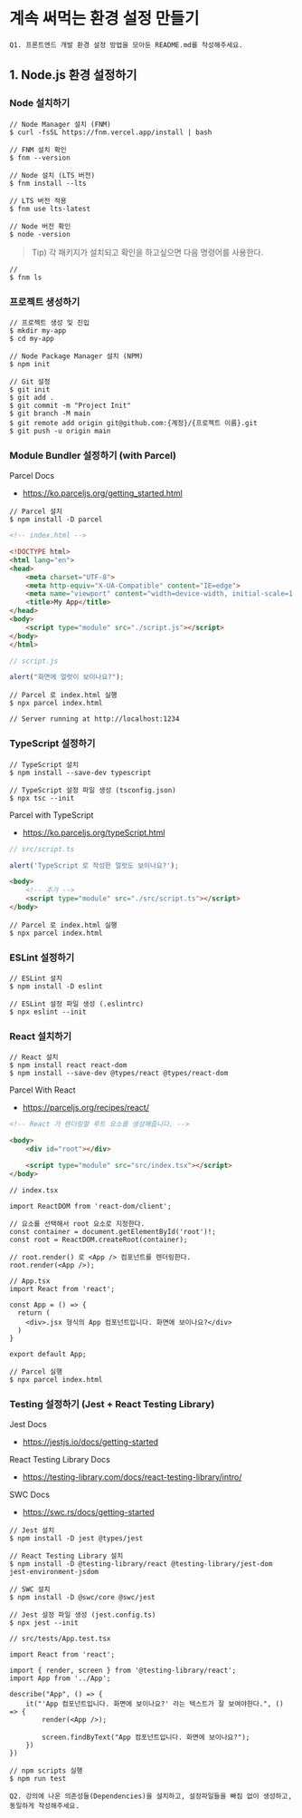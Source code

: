 # 계속 써먹는 환경 설정 만들기

```console
Q1. 프론트엔드 개발 환경 설정 방법을 모아둔 README.md를 작성해주세요.
```

## 1. Node.js 환경 설정하기

### Node 설치하기

```console
// Node Manager 설치 (FNM)
$ curl -fsSL https://fnm.vercel.app/install | bash

// FNM 설치 확인
$ fnm --version

// Node 설치 (LTS 버전)
$ fnm install --lts

// LTS 버전 적용
$ fnm use lts-latest

// Node 버전 확인
$ node -version
```

> Tip) 각 패키지가 설치되고 확인을 하고싶으면 다음 명령어를 사용한다.

```console
// 
$ fnm ls
```

### 프로젝트 생성하기

```console
// 프로젝트 생성 및 진입
$ mkdir my-app
$ cd my-app

// Node Package Manager 설치 (NPM)
$ npm init

// Git 설정
$ git init
$ git add .
$ git commit -m "Project Init"
$ git branch -M main
$ git remote add origin git@github.com:{계정}/{프로젝트 이름}.git
$ git push -u origin main
```

### Module Bundler 설정하기 (with Parcel)

Parcel Docs

* <https://ko.parceljs.org/getting_started.html>

```console
// Parcel 설치
$ npm install -D parcel
```

```html
<!-- index.html -->

<!DOCTYPE html>
<html lang="en">
<head>
    <meta charset="UTF-8">
    <meta http-equiv="X-UA-Compatible" content="IE=edge">
    <meta name="viewport" content="width=device-width, initial-scale=1.0">
    <title>My App</title>
</head>
<body>
    <script type="module" src="./script.js"></script>
</body>
</html>
```

```js
// script.js

alert("화면에 얼럿이 보이나요?");
```

```console
// Parcel 로 index.html 실행
$ npx parcel index.html

// Server running at http://localhost:1234
```

### TypeScript 설정하기

```console
// TypeScript 설치
$ npm install --save-dev typescript

// TypeScript 설정 파일 생성 (tsconfig.json)
$ npx tsc --init
```

Parcel with TypeScript

* <https://ko.parceljs.org/typeScript.html>

```ts
// src/script.ts

alert('TypeScript 로 작성한 얼럿도 보이나요?');
```

```html
<body> 
    <!-- 추가 -->
    <script type="module" src="./src/script.ts"></script> 
</body>
```

```console
// Parcel 로 index.html 실행
$ npx parcel index.html
```

### ESLint 설정하기

```console
// ESLint 설치
$ npm install -D eslint

// ESLint 설정 파일 생성 (.eslintrc)
$ npx eslint --init
```

### React 설치하기

```console
// React 설치
$ npm install react react-dom
$ npm install --save-dev @types/react @types/react-dom
```

Parcel With React

* <https://parceljs.org/recipes/react/>

```html
<!-- React 가 렌더링할 루트 요소를 생성해줍니다. -->

<body>
    <div id="root"></div>

    <script type="module" src="src/index.tsx"></script>
</body>
```

```tsx
// index.tsx

import ReactDOM from 'react-dom/client';

// 요소를 선택해서 root 요소로 지정한다.
const container = document.getElementById('root')!;
const root = ReactDOM.createRoot(container);

// root.render() 로 <App /> 컴포넌트를 렌더링한다.
root.render(<App />);
```

```tsx
// App.tsx
import React from 'react';

const App = () => {
  return (
    <div>.jsx 형식의 App 컴포넌트입니다. 화면에 보이나요?</div>
  )
}

export default App;
```

```console
// Parcel 실행
$ npx parcel index.html
```

### Testing 설정하기 (Jest + React Testing Library)

Jest Docs

* <https://jestjs.io/docs/getting-started>

React Testing Library Docs

* <https://testing-library.com/docs/react-testing-library/intro/>

SWC Docs

* <https://swc.rs/docs/getting-started>

```console
// Jest 설치
$ npm install -D jest @types/jest

// React Testing Library 설치
$ npm install -D @testing-library/react @testing-library/jest-dom jest-environment-jsdom

// SWC 설치
$ npm install -D @swc/core @swc/jest
```

```conosole
// Jest 설정 파일 생성 (jest.config.ts)
$ npx jest --init
```

```tsx
// src/tests/App.test.tsx

import React from 'react';

import { render, screen } from '@testing-library/react';
import App from '../App';

describe("App", () => {
    it("'App 컴포넌트입니다. 화면에 보이나요?' 라는 텍스트가 잘 보여야한다.", () => {
        render(<App />);

        screen.findByText("App 컴포넌트입니다. 화면에 보이나요?");
    })
})
```

```console
// npm scripts 실행
$ npm run test
```

```console
Q2. 강의에 나온 의존성들(Dependencies)을 설치하고, 설정파일들을 빠짐 없이 생성하고, 동일하게 작성해주세요.
```

